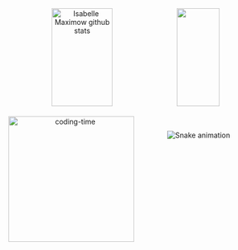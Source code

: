 <div align="center">  
  <h1[![Typing SVG](https://readme-typing-svg.demolab.com?font=Fira+Code&size=21&pause=999&color=F73C36&center=verdadeiro&vCenter=falso&repeat=verdadeiro&random=falso&width=446&lines=Ol%C3%A1%2C+me+chamo+Isabelle;Desenvolvedora+Python)](https://git.io/typing-svg)/>
</div>

<div align="center">  
  <img width="49%" height="195px" src="https://github-readme-stats.vercel.app/api?username=Isabelle-maximow&show_icons=true&count_private=true&hide_border=true&title_color=5d5fe8&icon_color=5d5fe8&text_color=c9d1d9&bg_color=0d1117" alt="Isabelle Maximow github stats" /> 
  <img width="41%" height="195px" src="https://github-readme-stats.vercel.app/api/top-langs/?username=Isabelle-maximow&layout=compact&hide_border=true&title_color=5d5fe8&text_color=5d5fe8&bg_color=0d1117" />
</div>



   
<div align="center"> 
 <div style="display: inline_block"><br>
    <img align="left" height="250" alt="coding-time" src="devGif.gif">

  

 </div>
<div>

##


![Snake animation](https://github.com/LuigiGF/LuigiGF/blob/output/github-contribution-grid-snake.svg)

  
